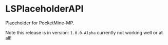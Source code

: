 # LSPlaceholderAPI
Placeholder for PocketMine-MP.

Note this release is in version: `1.0.0-Alpha` currently not working well or at all!
